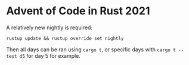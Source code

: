 # Advent of Code in Rust 2021

A relatively new nightly is required:

`rustup update && rustup override set nightly`

Then all days can be ran using `cargo t`, or specific days with `cargo t --test d5` for day 5 for example.
